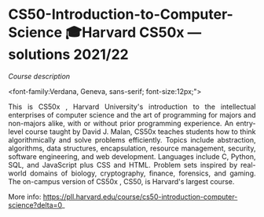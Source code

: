 # CS50-Introduction-to-Computer-Science 🎓Harvard CS50x — solutions 2021/22

_Course description_

<font-family:Verdana, Geneva, sans-serif; font-size:12px;"><p align="justify">This is CS50x , Harvard University's introduction to the intellectual enterprises of computer science and the art of programming for majors and non-majors alike, with or without prior programming experience. An entry-level course taught by David J. Malan, CS50x teaches students how to think algorithmically and 
solve problems efficiently. Topics include abstraction, algorithms, data structures, encapsulation, 
resource management, security, software engineering, and web development. Languages include C, Python, SQL, 
and JavaScript plus CSS and HTML. Problem sets inspired by real-world domains of biology, cryptography, finance, 
forensics, and gaming. The on-campus version of CS50x , CS50, is Harvard's largest course.</font></p> 

More info: https://pll.harvard.edu/course/cs50-introduction-computer-science?delta=0_
